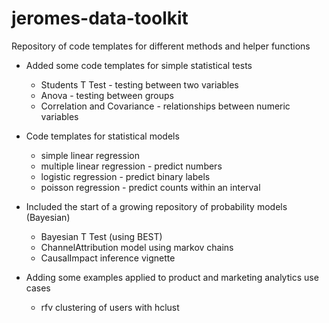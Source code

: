 # jeromes-data-toolkit
Repository of code templates for different methods and helper functions

- Added some code templates for simple statistical tests 
    - Students T Test - testing between two variables
    - Anova - testing between groups 
    - Correlation and Covariance - relationships between numeric variables

- Code templates for statistical models 
    - simple linear regression 
    - multiple linear regression - predict numbers
    - logistic regression - predict binary labels
    - poisson regression - predict counts within an interval

- Included the start of a growing repository of probability models (Bayesian)
    - Bayesian T Test (using BEST)
    - ChannelAttribution model using markov chains 
    - CausalImpact inference vignette

- Adding some examples applied to product and marketing analytics use cases
    - rfv clustering of users with hclust

